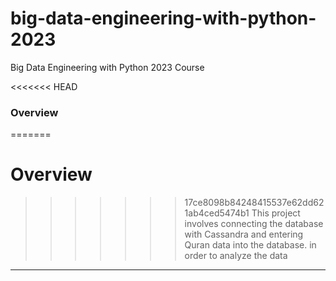 # big-data-engineering-with-python-2023
Big Data Engineering with Python 2023 Course

<<<<<<< HEAD
### Overview
=======
# Overview
>>>>>>> 17ce8098b84248415537e62dd621ab4ced5474b1
This project involves connecting the database with Cassandra and entering Quran data into the database. in order to analyze the data
-----
